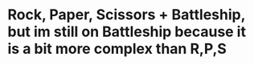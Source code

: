 # Rock, Paper, Scissors + Battleship, but im still on Battleship because it is a bit more complex than R,P,S
